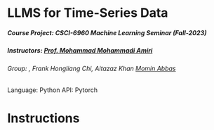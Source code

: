 # LLMS for Time-Series Data
##### Course Project: CSCI-6960 Machine Learning Seminar (Fall-2023)
##### Instructors: [Prof. Mohammad Mohammadi Amiri](https://mmamiri.github.io/)
###### Group: , Frank Hongliang Chi, Aitazaz Khan [Momin Abbas](https://mominabbas.github.io/)

Language: Python
API: Pytorch

# Instructions

